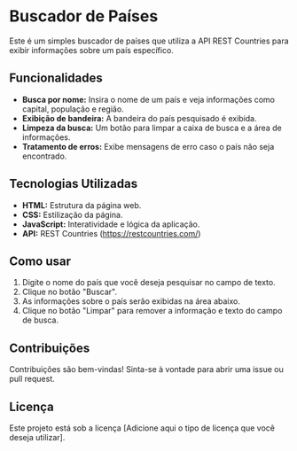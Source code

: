 # Buscador de Países

Este é um simples buscador de países que utiliza a API REST Countries para exibir informações sobre um país específico.

## Funcionalidades

*   **Busca por nome:** Insira o nome de um país e veja informações como capital, população e região.
*   **Exibição de bandeira:** A bandeira do país pesquisado é exibida.
*   **Limpeza da busca:** Um botão para limpar a caixa de busca e a área de informações.
*   **Tratamento de erros:** Exibe mensagens de erro caso o país não seja encontrado.

## Tecnologias Utilizadas

*   **HTML:** Estrutura da página web.
*   **CSS:** Estilização da página.
*   **JavaScript:** Interatividade e lógica da aplicação.
*   **API:** REST Countries (https://restcountries.com/)

## Como usar

1.  Digite o nome do país que você deseja pesquisar no campo de texto.
2.  Clique no botão "Buscar".
3.  As informações sobre o país serão exibidas na área abaixo.
4.  Clique no botão "Limpar" para remover a informação e texto do campo de busca.

## Contribuições

Contribuições são bem-vindas! Sinta-se à vontade para abrir uma issue ou pull request.

## Licença

Este projeto está sob a licença [Adicione aqui o tipo de licença que você deseja utilizar].
